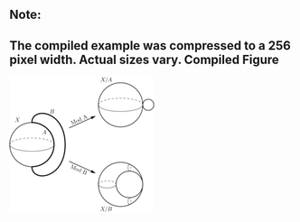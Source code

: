 Note:
-----
The compiled example was compressed to a 256
pixel width. Actual sizes vary.
Compiled Figure
---------------
![Example](Homotopy_Quotient_Example.png)
